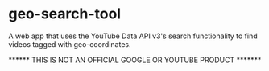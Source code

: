 geo-search-tool
==================

A web app that uses the YouTube Data API v3's search functionality to find videos tagged with geo-coordinates.

******   THIS IS NOT AN OFFICIAL GOOGLE OR YOUTUBE PRODUCT  *******

